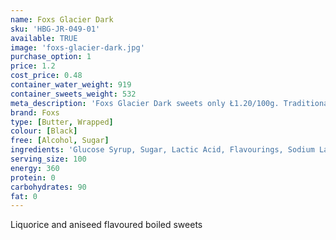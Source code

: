 ```yaml
---
name: Foxs Glacier Dark
sku: 'HBG-JR-049-01'
available: TRUE
image: 'foxs-glacier-dark.jpg'
purchase_option: 1
price: 1.2
cost_price: 0.48
container_water_weight: 919
container_sweets_weight: 532
meta_description: 'Foxs Glacier Dark sweets only Ł1.20/100g. Traditional sweets and more at Humbugs Confectionery Store. Specialists in satisfying your sweet tooth!'
brand: Foxs
type: [Butter, Wrapped]
colour: [Black]
free: [Alcohol, Sugar]
ingredients: 'Glucose Syrup, Sugar, Lactic Acid, Flavourings, Sodium Lactate, Flavourings, Natural Colour, (Vegetable Carbon, Anthocyanin, Carotene, Chlorophyllin Curcumin), Concentrated Fruit Juices,  Vitamin C'
serving_size: 100
energy: 360
protein: 0
carbohydrates: 90
fat: 0
---
```

Liquorice and aniseed flavoured boiled sweets